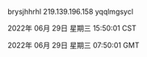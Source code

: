 brysjhhrhl 219.139.196.158 yqqlmgsycl

2022年 06月 29日 星期三 15:50:01 CST

2022年 06月 29日 星期三 07:50:01 GMT
